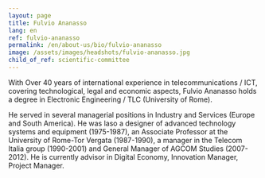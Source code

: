 ```yaml
---
layout: page
title: Fulvio Ananasso
lang: en
ref: fulvio-ananasso
permalink: /en/about-us/bio/fulvio-ananasso
image: /assets/images/headshots/fulvio-ananasso.jpg
child_of_ref: scientific-committee
---
```


With Over 40 years of international experience in telecommunications / ICT,
covering technological, legal and economic aspects, Fulvio Ananasso holds a
degree in Electronic Engineering / TLC (University of Rome).

He served in several managerial positions in Industry and Services (Europe and
South America). He was laso a designer of advanced technology systems and
equipment (1975-1987), an Associate Professor at the University of Rome-Tor
Vergata (1987-1990), a manager in the Telecom Italia group (1990-2001) and
General Manager of AGCOM Studies (2007-2012). He is currently advisor in
Digital Economy, Innovation Manager, Project Manager.
